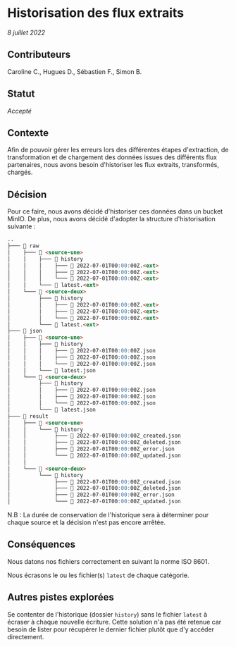 # Historisation des flux extraits

_8 juillet 2022_

## Contributeurs

Caroline C., Hugues D., Sébastien F., Simon B.

## Statut

*Accepté*

## Contexte

Afin de pouvoir gérer les erreurs lors des différentes étapes d'extraction, de transformation et de chargement des
données issues des différents flux partenaires, nous avons besoin d'historiser les flux extraits, transformés, chargés.

## Décision

Pour ce faire, nous avons décidé d'historiser ces données dans un bucket MinIO. De plus, nous avons décidé d'adopter la
structure d'historisation suivante :

```markdown
..
├─── 📁 raw
│    ├─── 📁 <source-une>
│    │    ├─── 📁 history
│    │    │    ├─── 📄 2022-07-01T00:00:00Z.<ext>
│    │    │    ├─── 📄 2022-07-01T00:00:00Z.<ext>
│    │    │    └─── 📄 2022-07-01T00:00:00Z.<ext>
│    │    └─── 📄 latest.<ext>
│    └─── 📁 <source-deux>
│         ├─── 📁 history
│         │    ├─── 📄 2022-07-01T00:00:00Z.<ext>
│         │    ├─── 📄 2022-07-01T00:00:00Z.<ext>
│         │    └─── 📄 2022-07-01T00:00:00Z.<ext>
│         └─── 📄 latest.<ext>
├─── 📁 json
│    ├─── 📁 <source-une>
│    │    ├─── 📁 history
│    │    │    ├─── 📄 2022-07-01T00:00:00Z.json
│    │    │    ├─── 📄 2022-07-01T00:00:00Z.json
│    │    │    └─── 📄 2022-07-01T00:00:00Z.json
│    │    └─── 📄 latest.json
│    └─── 📁 <source-deux>
│         ├─── 📁 history
│         │    ├─── 📄 2022-07-01T00:00:00Z.json
│         │    ├─── 📄 2022-07-01T00:00:00Z.json
│         │    └─── 📄 2022-07-01T00:00:00Z.json
│         └─── 📄 latest.json
├─── 📁 result
│    ├─── 📁 <source-une>
│    │    └─── 📁 history
│    │         ├─── 📄 2022-07-01T00:00:00Z_created.json
│    │         ├─── 📄 2022-07-01T00:00:00Z_deleted.json
│    │         ├─── 📄 2022-07-01T00:00:00Z_error.json
│    │         └─── 📄 2022-07-01T00:00:00Z_updated.json
│    │
│    └─── 📁 <source-deux>
│         └─── 📁 history
│              ├─── 📄 2022-07-01T00:00:00Z_created.json
│              ├─── 📄 2022-07-01T00:00:00Z_deleted.json
│              ├─── 📄 2022-07-01T00:00:00Z_error.json
│              └─── 📄 2022-07-01T00:00:00Z_updated.json
```

N.B : La durée de conservation de l'historique sera à déterminer pour chaque source et la décision n'est pas encore arrêtée.

## Conséquences

Nous datons nos fichiers correctement en suivant la norme ISO 8601.

Nous écrasons le ou les fichier(s) `latest` de chaque catégorie.

## Autres pistes explorées

Se contenter de l'historique (dossier `history`) sans le fichier `latest` à écraser à chaque nouvelle écriture. Cette
solution n'a pas été retenue car besoin de lister pour récupérer le dernier fichier plutôt que d'y accéder directement.
